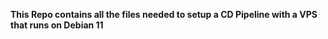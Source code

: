 **This Repo contains all the files needed to setup a CD Pipeline with a VPS that runs on Debian 11**
